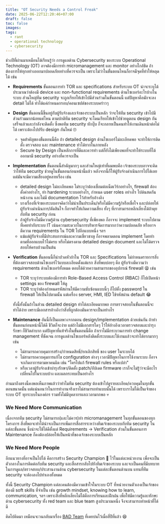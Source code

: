 ```yaml
---
title: "OT Security Needs a Control Freak"
date: 2025-06-22T12:20:46+07:00
draft: false
toc: false
images:
tags:
  - rant
  - operational technology
  - cybersecurity
---
```


ช่วงปีที่ผ่านมาเหมือนได้เรียนรู้ว่า การดูแลด้าน Cybersecurity ของระบบ Operational Technology (OT) อาจต้องมีการทำ micromanagement และ monitor อย่างใกล้ชิด ถ้าต้องการให้ทุกอย่างออกมาปลอดภัยอย่างที่ควรจะเป็น เพราะไม่ว่าในขั้นตอนไหนก็อาจมีจุดที่ทำให้หลุดได้ เช่น

* **Requirements** ขั้นตอนการทำ TOR และ specifications สำหรับระบบ OT น่าจะระบุได้ประมาณว่าต้องมี device และ non-functional requirements ด้านไซเบอร์อะไรบ้างในระบบ ส่วนใหญ่ทีม security จะถูกเรียกให้เข้าไปมีส่วนร่วมในขั้นตอนนี้ แต่ปัญหาคือมักจะลง detail ไม่ได้ ทำได้แค่กำหนดกรอบ/คอนเซปต์ของระบบคร่าวๆ
* **Design** ขั้นตอนนี้ขึ้นอยู่กับผู้รับจ้างและเจ้าของระบบเป็นหลัก ว่าจะให้ทีม security เข้าไปมีส่วนร่วมมากน้อยแค่ไหน ตามปกติทีม security จะโดนเรียกให้เข้าไปช่วยดูตอน design กันเสร็จแล้วและกำลังจะติดตั้ง ซึ่งพอทีม security ทักปุ๊บ ก็จะกลายเป็นคนทำให้งานเดินหน้าต่อไม่ได้ เพราะต้องไปปรับ design กันใหม่ 🙄
  * จุดสำคัญของขั้นตอนนี้คือ ถ้า detailed design ด้านไซเบอร์ไม่ละเอียดพอ จะทำให้การติดตั้ง ตรวจสอบ และ maintenance ทำได้ยากในภายหลัง
  * Secure by Design เป็นหลักการที่ดีและควรทำ แต่ก็ยังไม่เพียงพอที่จะทำให้ระบบที่ได้ออกมามี security อย่างที่ควรจะเป็น
* **Implementation** ขั้นตอนนี้สำคัญมากๆ และส่วนใหญ่เท่าที่ผมพบคือ เจ้าของระบบอาจจะคิดว่าให้ทีม security ช่วยดูในขั้นตอนก่อนหน้านี้แล้ว หลังจากนี้ก็ให้ผู้รับจ้างดำเนินการไปได้เลย แต่มันจะมีความเสี่ยงอยู่หลายเรื่อง เช่น
  * detailed design ไม่ละเอียดพอ ไม่ระบุว่าต้องเชื่อมต่อเน็ตเวิร์กอย่างไร, firewall ต้องตั้งค่าอย่างไร, ทำ hardening ระบบอย่างไร, กำหนด user roles อย่างไร ไปด้นสดกันหน้างาน และไม่มี documentation ไว้สำหรับอ้างอิง
  * บางเรื่องที่เจ้าของระบบอาจคิดว่าไม่น่าเป็นประเด็น/หรือไม่มีความรู้/หรือเชื่อใจ และปล่อยให้ผู้รับจ้างดำเนินการ/ตัดสินใจ ก็อาจทำให้เกิดความเสี่ยง ทั้งๆ ที่เราสามารถหลีกเลี่ยงได้ถ้าคุยกับทีม security ก่อน
  * ถ้าผู้รับจ้างไม่มีความรู้ด้าน cybersecurity ที่เพียงพอ ก็อาจจะ implement ระบบไปตามที่เคยทำกับระบบ IT เน้นความสะดวกในการบริหารจัดการมากกว่าความปลอดภัย หรืออาจตีความ requirements ใน TOR ไปอีกแบบหนึ่ง ฯลฯ
  * แม้แต่ผู้รับจ้างที่มีประสบการณ์และความเชี่ยวชาญ ก็อาจพลาดตอน implement โดยทำตามที่ออกแบบไว้ไม่ครบ หรือไม่ตรงตาม detailed design document และไม่ได้ตรวจสอบให้ครบถ้วนเป็นต้น
* **Verification** ขั้นตอนนี้ก็น่าปวดหัวถ้าใน TOR และ Specifications ไม่กำหนดรายการสิ่งที่ต้องตรวจสอบด้านไซเบอร์ไว้แบบละเอียดตั้งแต่แรก สิ่งที่พบบ่อยๆ คือ ผู้รับจ้างตีความว่า requirements ด้านไซเบอร์ทั้งหมด ตอบได้ด้วยความสามารถของอุปกรณ์ firewall 😫 เช่น
  * TOR ระบุว่าระบบต้องมีการทำ Role-Based Access Control (RBAC) ก็ไปเปิดหน้า settings ของ firewall ให้ดู
  * TOR ระบุว่าต้องกำหนดรหัสผ่านให้มีความซับซ้อนแบบนี้ๆ ก็ไปตั้ง password ใน firewall ให้เป็นไปตามนั้น แต่เครื่อง server, HMI, IED ใช้รหัสผ่าน default 😂
  
  ทั้งนี้ทั้งนั้นถ้าในส่วน detailed design ทำได้ละเอียดมากพอ การตรวจสอบในขั้นตอนนี้จะทำได้ง่าย เพราะมีเอกสารอ้างอิงว่าสิ่งที่ถูกต้องมันควรจะเป็นอย่างไร

* **Maintenance** อันนี้ก็เป็นผลพวงจากตอน design/implementation ด้วยเช่นกัน ถ้าทำขั้นตอนก่อนหน้านี้ได้ดี ชีวิตก็จะง่าย แต่ถ้าไม่มีเอกสารใดๆ ไว้ให้อ้างอิงเวลาตรวจสอบและบำรุงรักษา ก็ชีวิตลำบาก แต่ปัญหาที่แท้จริงในขั้นตอนนี้คือ ถ้าเราไม่มีกระบวนการทำ change management ที่ชัดเจน การดูแลด้านไซเบอร์หลังติดตั้งระบบและใช้งานแล้วจะทำได้ยากมากๆ เช่น
  * ไม่สามารถควบคุมการสร้าง/กำหนดสิทธิ์/ยกเลิกสิทธิ์ ของ user ในระบบได้
  * ไม่สามารถควบคุมการแก้ไข configuration ต่างๆ เวลามีปัญหาในการใช้งานระบบ ก็อาจจะเกิดอาการตามหาคนผิด เช่น "ใครไปแก้ firewall rules หรือเปล่า"
  * หรือเวลาผู้รับจ้างเข้าบำรุงรักษา/ติดตั้ง patch/อัปเดต firmware เราก็จะไม่รู้ว่าจะมีอะไรเปลี่ยนไปในระบบบ้าง และผลกระทบเป็นอย่างไร

อ่านมาถึงตรงนี้คงพอเห็นภาพแล้วว่าทำไมทีม security ต้องเข้าไปดูรายละเอียด/ควบคุมในทุกขั้นตอนขนาดนั้น แต่แน่นอนว่าในการทำงานจริงเราไม่สามารถทำแบบนั้นได้ เพราะเราไม่ได้เป็นเจ้าของระบบ OT ทุกระบบในองค์กร รวมทั้งไม่มีบุคลากรและเวลามากพอ 💀

### We Need More Communication

เนื่องจากทีม security ไม่สามารถ(และไม่ควร)ทำ micromanagement ในทุกขั้นตอนของทุกโครงการ สิ่งที่พอจะทำได้น่าจะเป็นการเพิ่มการสื่อสารระหว่างทีมเจ้าของระบบกับทีม security ในแต่ละขั้นตอน ซึ่งน่าจะใช้ได้ดีตั้งแต่ Requirements -> Verification ส่วนในขั้นตอนการ Maintenance ก็คงต้องปล่อยให้เป็นหน้าที่ของเจ้าของระบบเป็นหลัก

### We Need More People

อีกแนวทางที่อาจเป็นไปได้ คือการสร้าง Security Champion 🥷 ไว้ในแต่ละหน่วยงาน เพื่อจะเป็นตัวกลางในการติดต่อกับทีม security และสื่อสารกลับไปยังทีมเจ้าของระบบ และจะเป็นคนที่มีบทบาทในการดูแล/ตรวจสอบ/ประสานงานด้าน cybersecurity ในแต่ละขั้นตอนด้านบน แทนที่ทีม security จะต้องลงไปทำเองทั้งหมด

ทั้งนี้ Security Champion แต่ละคนต้องมีความเข้าใจในระบบ OT ที่หน่วยงานตัวเองเป็นเจ้าของ ต้องมี soft skills ที่จำเป็น เช่น growth mindset, knowing how to learn, communication, ฯลฯ เพราะสิ่งที่หลีกเลี่ยงไม่ได้คือการเรียนและฝึกฝน เพื่อให้มีความรู้และทักษะด้าน cybersecurity ทั้ง red team และ blue team สูงประมาณหนึ่ง จึงจะสามารถทำหน้าที่ได้ดี

คิดไปคิดมา เหมือนจะวนกลับมาเรื่อง [BAD Team](/posts/bad-team) ที่เคยบ่นไว้เมื่อสี่ปีที่แล้ว 😆